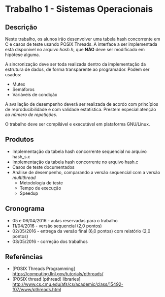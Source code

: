 # Trabalho 1 - Sistemas Operacionais

## Descrição

Neste trabalho, os alunos irão desenvolver uma tabela hash concorrente em C e casos de teste usando POSIX Threads. A interface a ser implementada está disponível no arquivo *hash.h*, que **NÃO** deve ser modificado em hipótese alguma.

A sincronização deve ser toda realizada dentro da implementação da estrutura de dados, de forma transparente ao programador. Podem ser usados:
* Mutex
* Semáforos
* Variáveis de condição

A avaliação de desempenho deverá ser realizada de acordo com princípios de reproducibilidade e com validade estatística. Prestem especial atenção ao _número de repetições_.

O trabalho deve ser compilável e executável em plataforma GNU/Linux.

## Produtos

* Implementação da tabela hash concorrente sequencial no arquivo hash_s.c
* Implementação da tabela hash concorrente no arquivo hash.c
* Casos de teste documentados
* Análise de desempenho, comparando a versão sequencial com a versão *multithread*
  * Metodologia de teste
  * Tempo de execução
  * Speedup

## Cronograma

* 05 e 06/04/2016 - aulas reservadas para o trabalho
* 11/04/2016 - versão sequencial (2,0 pontos)
* 02/05/2016 - entrega da versão final (6,0 pontos) com relatório (2,0 pontos)
* 03/05/2016 - correção dos trabalhos

## Referências

* [POSIX Threads Programming] https://computing.llnl.gov/tutorials/pthreads/
* [POSIX thread (pthread) libraries] http://www.cs.cmu.edu/afs/cs/academic/class/15492-f07/www/pthreads.html
